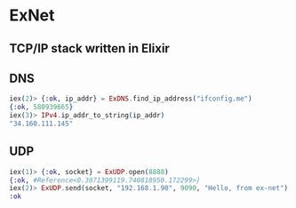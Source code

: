 # ExNet

## TCP/IP stack written in Elixir ##

## DNS

```elixir
iex(2)> {:ok, ip_addr} = ExDNS.find_ip_address("ifconfig.me")
{:ok, 580939665}
iex(3)> IPv4.ip_addr_to_string(ip_addr)
"34.160.111.145"
```

## UDP

```elixir
iex(1)> {:ok, socket} = ExUDP.open(8888)
{:ok, #Reference<0.3071399119.740818950.172299>}
iex(2)> ExUDP.send(socket, "192.168.1.90", 9090, "Hello, from ex-net")
:ok
```